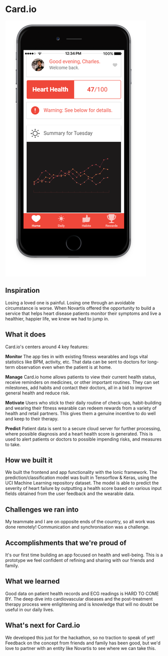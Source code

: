 # Card.io

![Card.io Screen](/readme_imgs/Screen.PNG)


## Inspiration
Losing a loved one is painful. Losing one through an avoidable circumstance is worse. When Novartis offered the opportunity to build a service that helps heart disease patients monitor their symptoms and live a healthier, happier life, we knew we had to jump in.
## What it does
Card.io's centers around 4 key features:

**Monitor**
The app ties in with existing fitness wearables and logs vital statistics like BPM, activity, etc. That data can be sent to doctors for long-term observation even when the patient is at home.

**Manage**
Card.io home allows patients to view their current health status, receive reminders on medicines, or other important routines. They can set milestones, add habits and contact their doctors, all in a bid to improve general health and reduce risk.

**Motivate**
Users who stick to their daily routine of check-ups, habit-building and wearing their fitness wearable can redeem rewards from a variety of health and retail partners. This gives them a genuine incentive to do well and keep to their therapy.

**Predict**
Patient data is sent to a secure cloud server for further processing, where possible diagnosis and a heart health score is generated. This is used to alert patients or doctors to possible impending risks, and measures to take.
## How we built it
We built the frontend and app functionality with the Ionic framework.
The prediction/classification model was built in Tensorflow & Keras, using the UCI Machine Learning repository dataset.
The model is able to predict the severity of heart failure by outputting a health score based on various input fields obtained from the user feedback and the wearable data.
## Challenges we ran into
My teammate and I are on opposite ends of the country, so all work was done remotely! Communication and synchronisation was a challenge.
## Accomplishments that we're proud of
It's our first time building an app focused on health and well-being. This is a prototype we feel confident of refining and sharing with our friends and family.
## What we learned
Good data on patient health records and ECG readings is HARD TO COME BY. The deep dive into cardiovascular diseases and the post-treatment therapy process were enlightening and is knowledge that will no doubt be useful in our daily lives.
## What's next for Card.io
We developed this just for the hackathon, so no traction to speak of yet! Feedback on the concept from friends and family has been good, but we'd love to partner with an entity like Novartis to see where we can take this.
